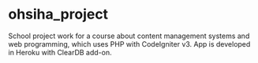 # ohsiha_project
School project work for a course about content management systems and web programming, which uses PHP with CodeIgniter v3. App is developed in Heroku with ClearDB add-on.

